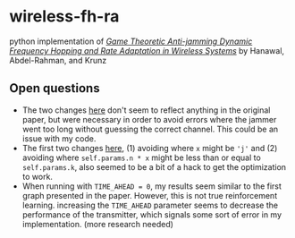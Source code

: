 # wireless-fh-ra
python implementation of [*Game Theoretic Anti-jamming Dynamic Frequency
Hopping and Rate Adaptation in Wireless Systems*](https://uweb.engr.arizona.edu/~mjabdelrahman/WiOpt14.pdf) by Hanawal, Abdel-Rahman, and Krunz

## Open questions
 - The two changes [here](https://github.com/jpiland16/wireless-fh-ra/commit/b33c13bae73708b75a8e10fab709cf92f78cab57#diff-4a0ba52b538019d585d8daad98157504254f8da1bbbfda6df1aef2e21fcf61db) don't seem to reflect anything in the original paper, but were necessary in order to avoid errors where the jammer went too long without guessing the correct channel. This could be an issue with my code.
 - The first two changes [here](https://github.com/jpiland16/wireless-fh-ra/commit/e83725cfa774d05906500f2b310f99a6fe237590#diff-fada037ad086638e65c7ae77e3d223963e9afaa26326aab0ea718f4013176e43), (1) avoiding where `x` might be `'j'` and (2) avoiding where `self.params.n * x` might be less than or equal to `self.params.k`, also seemed to be a bit of a hack to get the optimization to work.
 - When running with `TIME_AHEAD = 0`, my results seem similar to the first graph presented in the paper. However, this is not true reinforcement learning. increasing the `TIME_AHEAD` parameter seems to decrease the performance of the transmitter, which signals some sort of error in my implementation. (more research needed)
